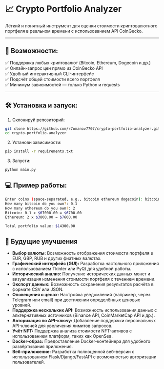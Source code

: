 # 📈 Crypto Portfolio Analyzer

Лёгкий и понятный инструмент для оценки стоимости криптовалютного портфеля в реальном времени с использованием API CoinGecko.

---

## 🚀 Возможности:

✅ Поддержка любых криптовалют (Bitcoin, Ethereum, Dogecoin и др.)  
✅ Онлайн-запрос цен прямо из CoinGecko API  
✅ Удобный интерактивный CLI-интерфейс  
✅ Подсчёт общей стоимости всего портфеля  
✅ Минимум зависимостей — только Python и requests

---

## 🛠️ Установка и запуск:

1. Склонируй репозиторий:
```bash
git clone https://github.com/r7omanov7707/crypto-portfolio-analyzer.git
cd crypto-portfolio-analyzer
```

2. Установи зависимости:
```bash
pip install -r requirements.txt
```

3. Запусти:
```bash
python main.py
```

## 💻 Пример работы:
```bash
Enter coins (space-separated, e.g., bitcoin ethereum dogecoin): bitcoin, ethereum
How many bitcoin do you own?: 0.1
How many ethereum do you own?: 2
Bitcoin: 0.1 x $67000.00 = $6700.00
Ethereum: 2 x $3800.00 = $7600.00

Total portfolio value: $14300.00
```

## 🚀 Будущие улучшения

- **Выбор валюты:** Возможность отображения стоимости портфеля в EUR, GBP, RUB и других фиатных валютах.
- **Графический интерфейс (GUI):** Разработка настольного приложения с использованием Tkinter или PyQt для удобной работы.
- **Исторический анализ:** Получение исторических данных монет и визуализация изменения стоимости портфеля с течением времени.
- **Экспорт данных:** Возможность сохранения результатов расчёта в формате CSV или JSON.
- **Оповещения о ценах:** Настройка уведомлений (например, через Telegram или email) при достижении определённых ценовых уровней.
- **Поддержка нескольких API:** Возможность использования данных с альтернативных источников (Binance API, CoinMarketCap API и др.).
- **Авторизация по API-ключу:** Добавление поддержки персональных API-ключей для увеличения лимитов запросов.
- **Учёт NFT:** Поддержка анализа стоимости NFT-активов с использованием платформ, таких как OpenSea.
- **Docker-образ:** Предоставление Docker-контейнера для удобного развёртывания приложения.
- **Веб-приложение:** Разработка полноценной веб-версии с использованием Flask/Django/FastAPI с возможностью авторизации пользователей.

